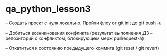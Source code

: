 # qa_python_lesson3
– Создать проект с нуля локально. Пройти флоу от git init до git push -u

– Добиться возникновения конфликта (результат выполнения ДЗ – репозиторий с конфликтом, блокирующем мерж pullrequest-а)

– Откатиться к состоянию предыдущего коммита (git reset / git revert)
